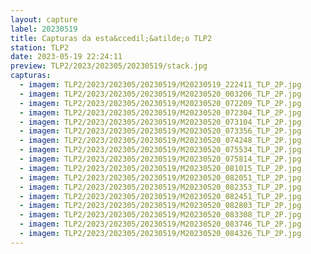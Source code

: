 ```yaml
---
layout: capture
label: 20230519
title: Capturas da esta&ccedil;&atilde;o TLP2
station: TLP2
date: 2023-05-19 22:24:11
preview: TLP2/2023/202305/20230519/stack.jpg
capturas:
  - imagem: TLP2/2023/202305/20230519/M20230519_222411_TLP_2P.jpg
  - imagem: TLP2/2023/202305/20230519/M20230520_003206_TLP_2P.jpg
  - imagem: TLP2/2023/202305/20230519/M20230520_072209_TLP_2P.jpg
  - imagem: TLP2/2023/202305/20230519/M20230520_072304_TLP_2P.jpg
  - imagem: TLP2/2023/202305/20230519/M20230520_073104_TLP_2P.jpg
  - imagem: TLP2/2023/202305/20230519/M20230520_073356_TLP_2P.jpg
  - imagem: TLP2/2023/202305/20230519/M20230520_074248_TLP_2P.jpg
  - imagem: TLP2/2023/202305/20230519/M20230520_075534_TLP_2P.jpg
  - imagem: TLP2/2023/202305/20230519/M20230520_075814_TLP_2P.jpg
  - imagem: TLP2/2023/202305/20230519/M20230520_081015_TLP_2P.jpg
  - imagem: TLP2/2023/202305/20230519/M20230520_082051_TLP_2P.jpg
  - imagem: TLP2/2023/202305/20230519/M20230520_082353_TLP_2P.jpg
  - imagem: TLP2/2023/202305/20230519/M20230520_082451_TLP_2P.jpg
  - imagem: TLP2/2023/202305/20230519/M20230520_082803_TLP_2P.jpg
  - imagem: TLP2/2023/202305/20230519/M20230520_083308_TLP_2P.jpg
  - imagem: TLP2/2023/202305/20230519/M20230520_083746_TLP_2P.jpg
  - imagem: TLP2/2023/202305/20230519/M20230520_084326_TLP_2P.jpg
---
```

